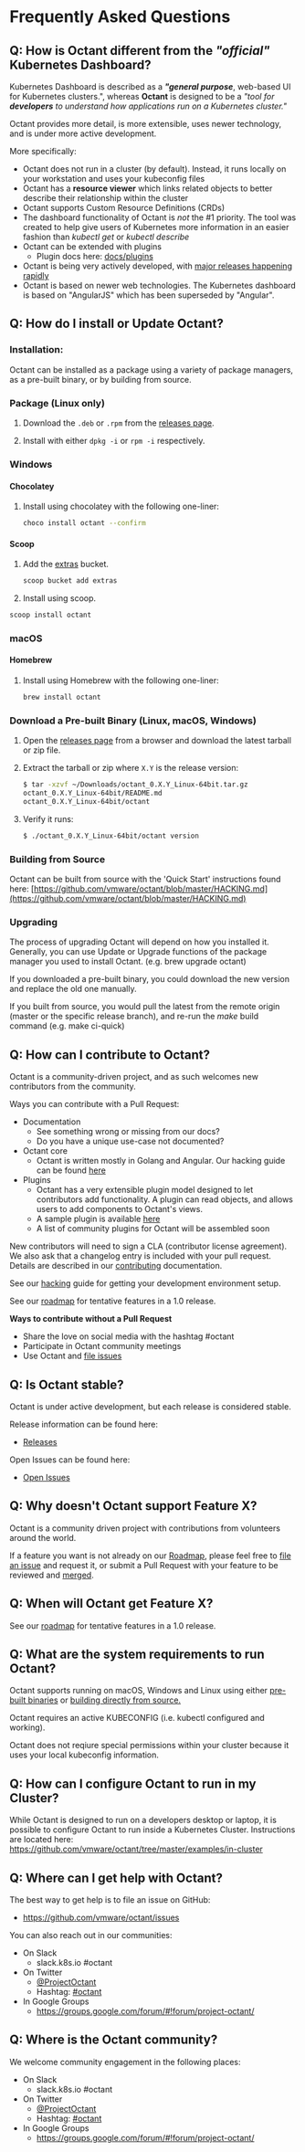 # Frequently Asked Questions

## Q: How is Octant different from the _"official"_ Kubernetes Dashboard?

Kubernetes Dashboard is described as a **_"general purpose_**, web-based UI for Kubernetes clusters.", whereas **Octant** is designed to be a _"tool for **developers** to understand how applications run on a Kubernetes cluster."_ 

Octant provides more detail, is more extensible, uses newer technology, and is under more active development.

More specifically:
- Octant does not run in a cluster (by default). Instead, it runs locally on your workstation and uses your kubeconfig files
- Octant has a **resource viewer** which links related objects to better describe their relationship within the cluster
- Octant supports Custom Resource Definitions (CRDs)
- The dashboard functionality of Octant is _not_ the #1 priority. The tool was created to help give users of Kubernetes more information  in an easier fashion than _kubectl get_ or _kubectl describe_
- Octant can be extended with plugins 
    - Plugin docs here: [docs/plugins](https://github.com/vmware/octant/tree/master/docs/plugins)
- Octant is being very actively developed, with [major releases happening rapidly](https://github.com/vmware/octant/releases)
- Octant is based on newer web technologies. The Kubernetes dashboard is based on "AngularJS" which has been superseded by "Angular". 

## Q: How do I install or Update Octant?

### Installation:
Octant can be installed as a package using a variety of package managers, as a pre-built binary, or by building from source.

### Package (Linux only)

1. Download the `.deb` or `.rpm` from the [releases page](https://github.com/vmware/octant/releases).

2. Install with either `dpkg -i` or `rpm -i` respectively.

###  Windows

#### Chocolatey

1. Install using chocolatey with the following one-liner:

   ```sh
   choco install octant --confirm
   ```

#### Scoop

1. Add the [extras](https://github.com/lukesampson/scoop-extras) bucket.

   ```sh
   scoop bucket add extras
   ```

 2. Install using scoop.

   ```sh
   scoop install octant
   ```

### macOS

#### Homebrew

1. Install using Homebrew with the following one-liner:

   ```sh
   brew install octant
   ```

### Download a Pre-built Binary (Linux, macOS, Windows)

1. Open the [releases page](https://github.com/vmware/octant/releases) from a browser and download the latest tarball or zip file.

2. Extract the tarball or zip where `X.Y` is the release version:

    ```sh
    $ tar -xzvf ~/Downloads/octant_0.X.Y_Linux-64bit.tar.gz
    octant_0.X.Y_Linux-64bit/README.md
    octant_0.X.Y_Linux-64bit/octant
    ```

3. Verify it runs:

    ```sh
    $ ./octant_0.X.Y_Linux-64bit/octant version
    ```

### Building from Source

Octant can be built from source with the 'Quick Start' instructions found here: [https://github.com/vmware/octant/blob/master/HACKING.md](https://github.com/vmware/octant/blob/master/HACKING.md)

### Upgrading

The process of upgrading Octant will depend on how you installed it. Generally, you can use Update or Upgrade functions of the package manager you used to install Octant. (e.g. brew upgrade octant)

If you downloaded a pre-built binary, you could download the new version and replace the old one manually.

If you built from source, you would pull the latest from the remote origin (master or the specific release branch), and re-run the *make* build command (e.g. make ci-quick)

## Q: How can I contribute to Octant?

Octant is a community-driven project, and as such welcomes new contributors from the community. 

Ways you can contribute with a Pull Request:
- Documentation
    - See something wrong or missing from our docs? 
    - Do you have a unique use-case not documented?
- Octant core
    - Octant is written mostly in Golang and Angular. Our hacking guide can be found [here](https://github.com/vmware/octant/blob/master/HACKING.md)
- Plugins
    - Octant has a very extensible plugin model designed to let contributors add functionality. A plugin can read objects, and allows users to add components to Octant's views.  
    - A sample plugin is available [here](https://github.com/vmware/octant/blob/master/cmd/octant-sample-plugin)
    - A list of community plugins for Octant will be assembled soon

New contributors will need to sign a CLA (contributor license agreement). We also ask that a changelog entry is included with your pull request. Details are described in our [contributing](https://github.com/vmware/octant/blob/master/CONTRIBUTING.md) documentation.

See our [hacking](https://github.com/vmware/octant/blob/master/HACKING.md) guide for getting your development environment setup.

See our [roadmap](../ROADMAP.md) for tentative features in a 1.0 release.

**Ways to contribute without a Pull Request**

- Share the love on social media with the hashtag #octant
- Participate in Octant community meetings
- Use Octant and [file issues](https://github.com/vmware/octant/issues ) 

## Q: Is Octant stable?

Octant is under active development, but each release is considered stable. 

Release information can be found here:
- [Releases](https://github.com/vmware/octant/releases)

Open Issues can be found here: 
- [Open Issues](https://github.com/vmware/octant/issues)

## Q: Why doesn't Octant support Feature X?

Octant is a community driven project with contributions from volunteers around the world. 

If a feature you want is not already on our [Roadmap](https://github.com/vmware/octant/blob/master/ROADMAP.md), please feel free to [file an issue](https://github.com/vmware/octant/issues/new) and request it, or submit a Pull Request with your feature to be reviewed and [merged](https://github.com/vmware/octant/blob/master/CONTRIBUTING.md).

## Q: When will Octant get Feature X?

See our [roadmap](../ROADMAP.md) for tentative features in a 1.0 release.

## Q: What are the system requirements to run Octant?

Octant supports running on macOS, Windows and Linux using either [pre-built binaries](https://github.com/vmware/octant/releases) or [building directly from source.](https://github.com/vmware/octant/blob/master/HACKING.md)

Octant requires an active KUBECONFIG (i.e. kubectl configured and working).

Octant does not reqiure special permissions within your cluster because it uses your local kubeconfig information.

## Q: How can I configure Octant to run in my Cluster?

While Octant is designed to run on a developers desktop or laptop, it is possible to configure Octant to run inside a Kubernetes Cluster. Instructions are located here: https://github.com/vmware/octant/tree/master/examples/in-cluster

## Q: Where can I get help with Octant?

The best way to get help is to file an issue on GitHub:
- https://github.com/vmware/octant/issues 

You can also reach out in our communities:

- On Slack 
    - slack.k8s.io #octant
- On Twitter 
    - [@ProjectOctant](https://twitter.com/projectoctant) 
    - Hashtag:  [#octant](https://twitter.com/search?q=%23octant)
- In Google Groups
    - https://groups.google.com/forum/#!forum/project-octant/

## Q: Where is the Octant community?

We welcome community engagement in the following places:

- On Slack 
    - slack.k8s.io #octant
- On Twitter 
    - [@ProjectOctant](https://twitter.com/projectoctant) 
    - Hashtag:  [#octant](https://twitter.com/search?q=%23octant)
- In Google Groups
    - https://groups.google.com/forum/#!forum/project-octant/

